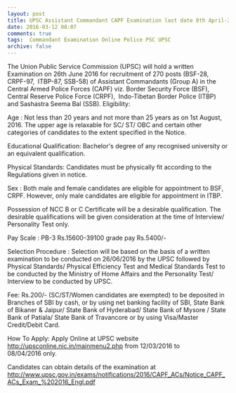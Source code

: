 ```yaml
---
layout: post
title: UPSC Assistant Commandant CAPF Examination last date 8th April-2016   
date: 2016-03-12 08:07
comments: true
tags:  Commandant Examination Online Police PSC UPSC 
archive: false
---
```

The Union Public Service Commission (UPSC) will hold a written Examination on 26th June 2016 for recruitment of 270 posts (BSF-28, CRPF-97,  ITBP-87, SSB-58) of Assistant Commandants (Group A) in the Central Armed Police Forces (CAPF) viz. Border Security Force (BSF), Central Reserve Police Force (CRPF),  Indo-Tibetan Border Police (ITBP) and Sashastra Seema Bal (SSB).
Eligibility:
 


 Age : Not less than 20 years and not more than 25 years as on 1st August, 2016. The upper age is relaxable for SC/ ST/ OBC and certain other categories of candidates to the extent specified in the Notice.

 Educational Qualification: Bachelor's degree of any recognised university or an equivalent qualification.

 Physical Standards: Candidates must be physically fit according to the Regulations given in notice.

 Sex : Both male and female candidates are eligible for appointment to BSF, CRPF. However, only male candidates are eligible for appointment in ITBP.

Possession of NCC B or C Certificate will be a desirable qualification. The desirable qualifications will be given consideration at the time of Interview/ Personality Test only.  

Pay Scale : PB-3 Rs.15600-39100 grade pay Rs.5400/-

Selection Procedure : Selection will be based on the basis of a written examination to be conducted on 26/06/2016 by the UPSC followed by Physical Standards/ Physical Efficiency Test and Medical Standards Test to be conducted by the Ministry of Home Affairs and the Personality Test/ Interview to be conducted by UPSC.




Fee: Rs.200/- (SC/ST/Women candidates are exempted) to be deposited in Branches of SBI by cash, or by using net banking facility of SBI, State Bank of Bikaner & Jaipur/ State Bank of Hyderabad/ State Bank of Mysore / State Bank of Patiala/ State Bank of Travancore or by using Visa/Master Credit/Debit Card.


How To Apply:
Apply Online at UPSC website <http://upsconline.nic.in/mainmenu2.php> from 12/03/2016 to 08/04/2016 only.


Candidates can obtain details of the examination at <http://www.upsc.gov.in/exams/notifications/2016/CAPF_ACs/Notice_CAPF_ACs_Exam_%202016_Engl.pdf>
